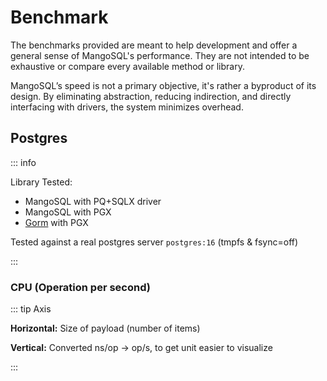 <script setup>
import { withBase } from 'vitepress'
</script>

# Benchmark

The benchmarks provided are meant to help development and offer a general sense of MangoSQL's performance. They are not intended to be exhaustive or compare every available method or library.

MangoSQL’s speed is not a primary objective, it's rather a byproduct of its design. By eliminating abstraction, reducing indirection, and directly interfacing with drivers, the system minimizes overhead.

## Postgres 

::: info

Library Tested:
* MangoSQL with PQ+SQLX driver
* MangoSQL with PGX
* [Gorm](https://gorm.io/) with PGX

Tested against a real postgres server `postgres:16` (tmpfs & fsync=off)

:::

### CPU (Operation per second)

::: tip Axis

**Horizontal:** Size of payload (number of items)

**Vertical:** Converted ns/op -> op/s, to get unit easier to visualize

:::

<iframe :src="withBase('/bench_postgres_insertmany_cpu.html')" width=576 height=320 frameBorder="0" scrolling="no" />

<iframe :src="withBase('/bench_postgres_findmany_cpu.html')" width=576 height=320 frameBorder="0" scrolling="no" />

### Memory Allocation

::: tip Axis

**Horizontal:** Size of payload (number of items)

**Vertical:** Go bench alloc/op

:::

<iframe :src="withBase('/bench_postgres_insertmany_alloc.html')" width=576 height=320 frameBorder="0" scrolling="no"/>

<iframe :src="withBase('/bench_postgres_findmany_alloc.html')" width=576 height=320 frameBorder="0" scrolling="no"/>

---

## SQLite

::: info

Library Tested:
* MangoSQL with modernc driver
* [Gorm](https://gorm.io/) with gorm sqlite driver

Tested in `:memory:` mode

:::

### CPU (Operation per second)

::: tip Axis

**Horizontal:** Size of payload (number of items)

**Vertical:** Converted ns/op -> op/s, to get unit easier to visualize

:::

<iframe :src="withBase('/bench_sqlite_insertmany_cpu.html')" width=576 height=320 frameBorder="0" scrolling="no" />

<iframe :src="withBase('/bench_sqlite_findmany_cpu.html')" width=576 height=320 frameBorder="0" scrolling="no" />

### Memory Allocation

::: tip Axis

**Horizontal:** Size of payload (number of items)

**Vertical:** Go bench alloc/op

:::

<iframe :src="withBase('/bench_sqlite_insertmany_alloc.html')" width=576 height=320 frameBorder="0" scrolling="no"/>

<iframe :src="withBase('/bench_sqlite_findmany_alloc.html')" width=576 height=320 frameBorder="0" scrolling="no"/>


---

## MariaDB

::: info

Library Tested:
* MangoSQL with go-sql-driver
* [Gorm](https://gorm.io/) with gorm sqlite driver

:::

### CPU (Operation per second)

::: tip Axis

**Horizontal:** Size of payload (number of items)

**Vertical:** Converted ns/op -> op/s, to get unit easier to visualize

:::

<iframe :src="withBase('/bench_mariadb_insertmany_cpu.html')" width=576 height=320 frameBorder="0" scrolling="no" />

<iframe :src="withBase('/bench_mariadb_findmany_cpu.html')" width=576 height=320 frameBorder="0" scrolling="no" />

### Memory Allocation

::: tip Axis

**Horizontal:** Size of payload (number of items)

**Vertical:** Go bench alloc/op

:::

<iframe :src="withBase('/bench_mariadb_insertmany_alloc.html')" width=576 height=320 frameBorder="0" scrolling="no"/>

<iframe :src="withBase('/bench_mariadb_findmany_alloc.html')" width=576 height=320 frameBorder="0" scrolling="no"/>
